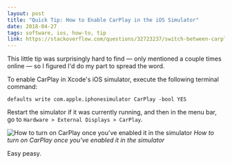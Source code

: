 ```yaml
---
layout: post
title: "Quick Tip: How to Enable CarPlay in the iOS Simulator"
date: 2018-04-27
tags: software, ios, how-to, tip
link: https://stackoverflow.com/questions/32723237/switch-between-carplay-and-regular-window-in-ios-simulator
---
```


This little tip was surprisingly hard to find — only mentioned a couple times online — so I figured I'd do my part to spread the word.

To enable CarPlay in Xcode's iOS simulator, execute the following terminal command:

```shell
defaults write com.apple.iphonesimulator CarPlay -bool YES
```

Restart the simulator if it was currently running, and then in the menu bar, go to `Hardware > External Displays > CarPlay`.

![How to turn on CarPlay once you've enabled it in the simulator](carplay-simulator-demo.gif)
*How to turn on CarPlay once you've enabled it in the simulator*

Easy peasy.

